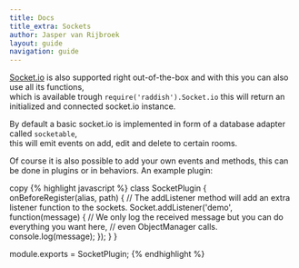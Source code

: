 ```yaml
---
title: Docs
title_extra: Sockets
author: Jasper van Rijbroek
layout: guide
navigation: guide
---
```


[Socket.io](http://socket.io) is also supported right out-of-the-box and with this you can also use all its functions,  
which is available trough ```require('raddish').Socket.io``` this will return an initialized and connected socket.io instance.

By default a basic socket.io is implemented in form of a database adapter called ```socketable```,  
this will emit events on add, edit and delete to certain rooms.

Of course it is also possible to add your own events and methods, this can be done in plugins or in behaviors.
An example plugin:

<div class="code-highlight">
    <span class="js-copy-to-clipboard copy-code">copy</span>
{% highlight javascript %}
class SocketPlugin {
    onBeforeRegister(alias, path) {
        // The addListener method will add an extra listener function to the sockets.
        Socket.addListener('demo', function(message) {
            // We only log the received message but you can do everything you want here,
            // even ObjectManager calls.
            console.log(message);
        });        
    }
}

module.exports = SocketPlugin;
{% endhighlight %}
</div>